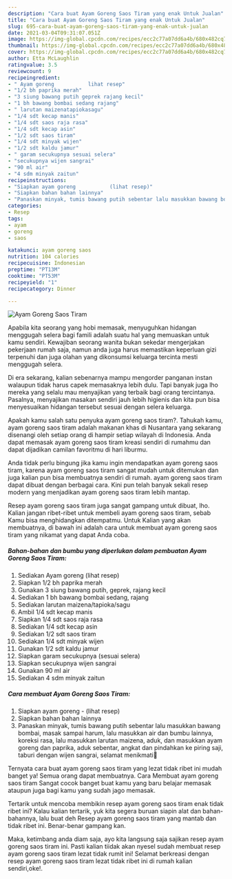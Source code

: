 ```yaml
---
description: "Cara buat Ayam Goreng Saos Tiram yang enak Untuk Jualan"
title: "Cara buat Ayam Goreng Saos Tiram yang enak Untuk Jualan"
slug: 695-cara-buat-ayam-goreng-saos-tiram-yang-enak-untuk-jualan
date: 2021-03-04T09:31:07.051Z
image: https://img-global.cpcdn.com/recipes/ecc2c77a07dd6a4b/680x482cq70/ayam-goreng-saos-tiram-foto-resep-utama.jpg
thumbnail: https://img-global.cpcdn.com/recipes/ecc2c77a07dd6a4b/680x482cq70/ayam-goreng-saos-tiram-foto-resep-utama.jpg
cover: https://img-global.cpcdn.com/recipes/ecc2c77a07dd6a4b/680x482cq70/ayam-goreng-saos-tiram-foto-resep-utama.jpg
author: Etta McLaughlin
ratingvalue: 3.5
reviewcount: 9
recipeingredient:
- " Ayam goreng           lihat resep"
- "1/2 bh paprika merah"
- "3 siung bawang putih geprek rajang kecil"
- "1 bh bawang bombai sedang rajang"
- " larutan maizenatapiokasagu"
- "1/4 sdt kecap manis"
- "1/4 sdt saos raja rasa"
- "1/4 sdt kecap asin"
- "1/2 sdt saos tiram"
- "1/4 sdt minyak wijen"
- "1/2 sdt kaldu jamur"
- " garam secukupnya sesuai selera"
- "secukupnya wijen sangrai"
- "90 ml air"
- "4 sdm minyak zaitun"
recipeinstructions:
- "Siapkan ayam goreng           (lihat resep)"
- "Siapkan bahan bahan lainnya"
- "Panaskan minyak, tumis bawang putih sebentar lalu masukkan bawang bombai, masak sampai harum, lalu masukkan air dan bumbu lainnya, koreksi rasa, lalu masukkan larutan maizena, aduk, dan masukkan ayam goreng dan paprika, aduk sebentar, angkat dan pindahkan ke piring saji, taburi dengan wijen sangrai, selamat menikmati🤗"
categories:
- Resep
tags:
- ayam
- goreng
- saos

katakunci: ayam goreng saos 
nutrition: 104 calories
recipecuisine: Indonesian
preptime: "PT13M"
cooktime: "PT53M"
recipeyield: "1"
recipecategory: Dinner

---
```



![Ayam Goreng Saos Tiram](https://img-global.cpcdn.com/recipes/ecc2c77a07dd6a4b/680x482cq70/ayam-goreng-saos-tiram-foto-resep-utama.jpg)

Apabila kita seorang yang hobi memasak, menyuguhkan hidangan menggugah selera bagi famili adalah suatu hal yang memuaskan untuk kamu sendiri. Kewajiban seorang  wanita bukan sekedar mengerjakan pekerjaan rumah saja, namun anda juga harus memastikan keperluan gizi terpenuhi dan juga olahan yang dikonsumsi keluarga tercinta mesti menggugah selera.

Di era  sekarang, kalian sebenarnya mampu mengorder panganan instan walaupun tidak harus capek memasaknya lebih dulu. Tapi banyak juga lho mereka yang selalu mau menyajikan yang terbaik bagi orang tercintanya. Pasalnya, menyajikan masakan sendiri jauh lebih higienis dan kita pun bisa menyesuaikan hidangan tersebut sesuai dengan selera keluarga. 



Apakah kamu salah satu penyuka ayam goreng saos tiram?. Tahukah kamu, ayam goreng saos tiram adalah makanan khas di Nusantara yang sekarang disenangi oleh setiap orang di hampir setiap wilayah di Indonesia. Anda dapat memasak ayam goreng saos tiram kreasi sendiri di rumahmu dan dapat dijadikan camilan favoritmu di hari liburmu.

Anda tidak perlu bingung jika kamu ingin mendapatkan ayam goreng saos tiram, karena ayam goreng saos tiram sangat mudah untuk ditemukan dan juga kalian pun bisa membuatnya sendiri di rumah. ayam goreng saos tiram dapat dibuat dengan berbagai cara. Kini pun telah banyak sekali resep modern yang menjadikan ayam goreng saos tiram lebih mantap.

Resep ayam goreng saos tiram juga sangat gampang untuk dibuat, lho. Kalian jangan ribet-ribet untuk membeli ayam goreng saos tiram, sebab Kamu bisa menghidangkan ditempatmu. Untuk Kalian yang akan membuatnya, di bawah ini adalah cara untuk membuat ayam goreng saos tiram yang nikamat yang dapat Anda coba.

<!--inarticleads1-->

##### Bahan-bahan dan bumbu yang diperlukan dalam pembuatan Ayam Goreng Saos Tiram:

1. Sediakan  Ayam goreng           (lihat resep)
1. Siapkan 1/2 bh paprika merah
1. Gunakan 3 siung bawang putih, geprek, rajang kecil
1. Sediakan 1 bh bawang bombai sedang, rajang
1. Sediakan  larutan maizena/tapioka/sagu
1. Ambil 1/4 sdt kecap manis
1. Siapkan 1/4 sdt saos raja rasa
1. Sediakan 1/4 sdt kecap asin
1. Sediakan 1/2 sdt saos tiram
1. Sediakan 1/4 sdt minyak wijen
1. Gunakan 1/2 sdt kaldu jamur
1. Siapkan  garam secukupnya (sesuai selera)
1. Siapkan secukupnya wijen sangrai
1. Gunakan 90 ml air
1. Sediakan 4 sdm minyak zaitun




<!--inarticleads2-->

##### Cara membuat Ayam Goreng Saos Tiram:

1. Siapkan ayam goreng -           (lihat resep)
1. Siapkan bahan bahan lainnya
1. Panaskan minyak, tumis bawang putih sebentar lalu masukkan bawang bombai, masak sampai harum, lalu masukkan air dan bumbu lainnya, koreksi rasa, lalu masukkan larutan maizena, aduk, dan masukkan ayam goreng dan paprika, aduk sebentar, angkat dan pindahkan ke piring saji, taburi dengan wijen sangrai, selamat menikmati🤗




Ternyata cara buat ayam goreng saos tiram yang lezat tidak ribet ini mudah banget ya! Semua orang dapat membuatnya. Cara Membuat ayam goreng saos tiram Sangat cocok banget buat kamu yang baru belajar memasak ataupun juga bagi kamu yang sudah jago memasak.

Tertarik untuk mencoba membikin resep ayam goreng saos tiram enak tidak ribet ini? Kalau kalian tertarik, yuk kita segera buruan siapin alat dan bahan-bahannya, lalu buat deh Resep ayam goreng saos tiram yang mantab dan tidak ribet ini. Benar-benar gampang kan. 

Maka, ketimbang anda diam saja, ayo kita langsung saja sajikan resep ayam goreng saos tiram ini. Pasti kalian tiidak akan nyesel sudah membuat resep ayam goreng saos tiram lezat tidak rumit ini! Selamat berkreasi dengan resep ayam goreng saos tiram lezat tidak ribet ini di rumah kalian sendiri,oke!.

